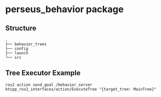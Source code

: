 # perseus_behavior package

## Structure

```
.
├── behavior_trees
├── config
├── launch
└── src
```

## Tree Executor Example

```
ros2 action send_goal /behavior_server btcpp_ros2_interfaces/action/ExecuteTree "{target_tree: MainTree}"
```
